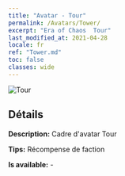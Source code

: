 ```yaml
---
title: "Avatar - Tour"
permalink: /Avatars/Tower/
excerpt: "Era of Chaos  Tour"
last_modified_at: 2021-04-28
locale: fr
ref: "Tower.md"
toc: false
classes: wide
---
```

 ![Tour](/images/a/avatarFrame_5.png)

## Détails

 **Description:** Cadre d'avatar Tour 

 **Tips:** Récompense de faction 

 **Is available:**  - 

